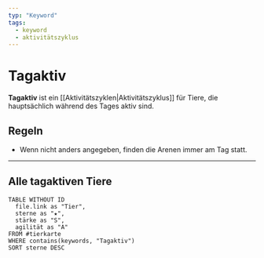 ```yaml
---
typ: "Keyword"
tags:
  - keyword
  - aktivitätszyklus
---
```


# Tagaktiv

**Tagaktiv** ist ein [[Aktivitätszyklen|Aktivitätszyklus]] für Tiere, die hauptsächlich während des Tages aktiv sind.

## Regeln
- Wenn nicht anders angegeben, finden die Arenen immer am Tag statt.

---
## Alle tagaktiven Tiere

```dataview
TABLE WITHOUT ID
  file.link as "Tier",
  sterne as "★",
  stärke as "S",
  agilität as "A"
FROM #tierkarte
WHERE contains(keywords, "Tagaktiv")
SORT sterne DESC